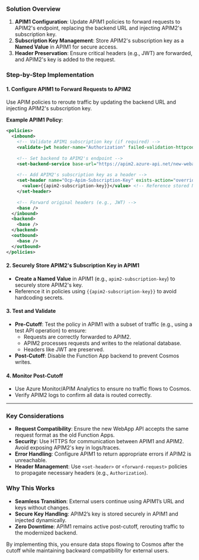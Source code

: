 ### **Solution Overview**
1. **APIM1 Configuration**: Update APIM1 policies to forward requests to APIM2's endpoint, replacing the backend URL and injecting APIM2's subscription key.
2. **Subscription Key Management**: Store APIM2's subscription key as a **Named Value** in APIM1 for secure access.
3. **Header Preservation**: Ensure critical headers (e.g., JWT) are forwarded, and APIM2's key is added to the request.

### **Step-by-Step Implementation**

#### **1. Configure APIM1 to Forward Requests to APIM2**
Use APIM policies to reroute traffic by updating the backend URL and injecting APIM2's subscription key.

**Example APIM1 Policy**:
```xml
<policies>
  <inbound>
    <!-- Validate APIM1 subscription key (if required) -->
    <validate-jwt header-name="Authorization" failed-validation-httpcode="401" ... />
    
    <!-- Set backend to APIM2's endpoint -->
    <set-backend-service base-url="https://apim2.azure-api.net/new-webapi" />
    
    <!-- Add APIM2's subscription key as a header -->
    <set-header name="Ocp-Apim-Subscription-Key" exists-action="override">
      <value>{{apim2-subscription-key}}</value> <!-- Reference stored Named Value -->
    </set-header>
    
    <!-- Forward original headers (e.g., JWT) -->
    <base />
  </inbound>
  <backend>
    <base />
  </backend>
  <outbound>
    <base />
  </outbound>
</policies>
```

#### **2. Securely Store APIM2's Subscription Key in APIM1**
- **Create a Named Value** in APIM1 (e.g., `apim2-subscription-key`) to securely store APIM2's key.
- Reference it in policies using `{{apim2-subscription-key}}` to avoid hardcoding secrets.

#### **3. Test and Validate**
- **Pre-Cutoff**: Test the policy in APIM1 with a subset of traffic (e.g., using a test API operation) to ensure:
  - Requests are correctly forwarded to APIM2.
  - APIM2 processes requests and writes to the relational database.
  - Headers like JWT are preserved.
- **Post-Cutoff**: Disable the Function App backend to prevent Cosmos writes.

#### **4. Monitor Post-Cutoff**
- Use Azure Monitor/APIM Analytics to ensure no traffic flows to Cosmos.
- Verify APIM2 logs to confirm all data is routed correctly.

---

### **Key Considerations**
- **Request Compatibility**: Ensure the new WebApp API accepts the same request format as the old Function Apps.
- **Security**: Use HTTPS for communication between APIM1 and APIM2. Avoid exposing APIM2's key in logs/traces.
- **Error Handling**: Configure APIM1 to return appropriate errors if APIM2 is unreachable.
- **Header Management**: Use `<set-header>` or `<forward-request>` policies to propagate necessary headers (e.g., `Authorization`).

### **Why This Works**
- **Seamless Transition**: External users continue using APIM1’s URL and keys without changes.
- **Secure Key Handling**: APIM2’s key is stored securely in APIM1 and injected dynamically.
- **Zero Downtime**: APIM1 remains active post-cutoff, rerouting traffic to the modernized backend.

By implementing this, you ensure data stops flowing to Cosmos after the cutoff while maintaining backward compatibility for external users.
